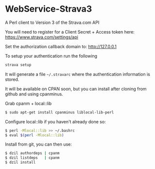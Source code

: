 WebService-Strava3
==================

A Perl client to Version 3 of the Strava.com API

You will need to register for a Client Secret + Access token here:
https://www.strava.com/settings/api

Set the authorization callback domain to: http://127.0.0.1

To setup your authentication run the following
```bash
strava setup
```

It will generate a file `~/.stravarc` where the authentication information is stored.

It will be available on CPAN soon, but you can install after cloning from github and
using cpanminus.

Grab cpanm + local::lib
```bash
$ sudo apt-get install cpanminus liblocal-lib-perl
```

Configure local::lib if you haven't already done so:

```bash
$ perl -Mlocal::lib >> ~/.bashrc
$ eval $(perl -Mlocal::lib)
```

Install from git, you can then use:

```bash
$ dzil authordeps | cpanm
$ dzil listdeps   | cpanm
$ dzil install
```
